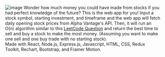 ![image](https://github.com/user-attachments/assets/ebbc7c1b-234a-4fa8-a865-29fe0b9ae646)
Wonder how much money you could have made from stocks if you had perfect knowledge of the future? This is the web app for you!
Input a stock symbol, starting investment, and timeframe and the web app will fetch daily opening stock prices from Alpha Vantage's API.
Then, it will run an O(n) algorithm similar to this [LeetCode Question](https://leetcode.com/problems/best-time-to-buy-and-sell-stock/) and return the best time to sell and buy a stock to make the most money.
(Assuming you want to make one sell and one buy trade with no starting stock).
<br />
Made with React, Node.js, Express.js, Javascript, HTML, CSS, Redux Toolkit, Rechart, Bootstrap, and Framer Motion.
